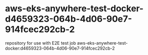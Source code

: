 # aws-eks-anywhere-test-docker-d4659323-064b-4d06-90e7-914fcec292cb-2
repository for use with E2E test job aws-eks-anywhere-test-docker:d4659323-064b-4d06-90e7-914fcec292cb-2
